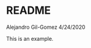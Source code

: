 README
================
Alejandro Gil-Gomez
4/24/2020

This is an example.
<!--stackedit_data:
eyJoaXN0b3J5IjpbMTA1MTEzMDYyMF19
-->